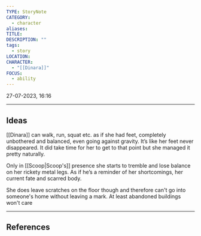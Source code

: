 ```yaml
---
TYPE: StoryNote
CATEGORY:
  - character
aliases: 
TITLE: 
DESCRIPTION: ""
tags:
  - story
LOCATION: 
CHARACTER:
  - "[[Dinara]]"
FOCUS:
  - ability
---
```


27-07-2023, 16:16

---
## Ideas

[[Dinara]] can walk, run, squat etc. as if she had feet, completely unbothered and balanced, even going against gravity. It’s like her feet never disappeared. It did take time for her to get to that point but she managed it pretty naturally. 

Only in [[Scoop|Scoop's]] presence she starts to tremble and lose balance on her rickety metal legs. As if he’s a reminder of her shortcomings, her current fate and scarred body.

She does leave scratches on the floor though and therefore can't go into someone's home without leaving a mark. At least abandoned buildings won't care





---
## References